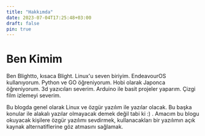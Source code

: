 ```yaml
---
title: "Hakkımda"
date: 2023-07-04T17:25:48+03:00
draft: false
pin: true
---
```

# Ben Kimim
Ben Blightto, kısaca Blight. Linux'u seven biriyim. EndeavourOS kullanıyorum. Python ve GO öğreniyorum. Hobi olarak Japonca öğreniyorum. 3d yazıcıları severim. Arduino ile basit projeler yaparım. Çizgi film izlemeyi severim.

Bu blogda genel olarak Linux ve özgür yazılım ile yazılar olacak. Bu başka konular ile alakalı yazılar olmayacak demek değil tabi ki :) . Amacım bu blogu okuyacak kişilere özgür yazılımı sevdirmek, kullanacakları bir yazılımın açık kaynak alternatiflerine göz atmasını sağlamak.
